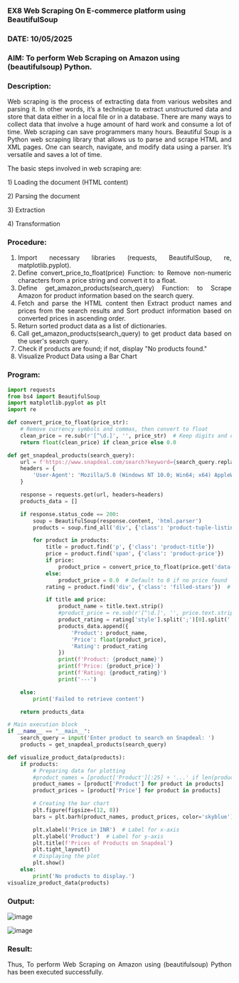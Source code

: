 ### EX8 Web Scraping On E-commerce platform using BeautifulSoup
### DATE: 10/05/2025

### AIM: To perform Web Scraping on Amazon using (beautifulsoup) Python.
### Description: 
<div align = "justify">
Web scraping is the process of extracting data from various websites and parsing it. In other words, it’s a technique 
to extract unstructured data and store that data either in a local file or in a database. 
There are many ways to collect data that involve a huge amount of hard work and consume a lot of time. Web scraping can save programmers many hours. Beautiful Soup is a Python web scraping library that allows us to parse and scrape HTML and XML pages. 
One can search, navigate, and modify data using a parser. It’s versatile and saves a lot of time.
<p>The basic steps involved in web scraping are:
<p>1) Loading the document (HTML content)
<p>2) Parsing the document
<p>3) Extraction
<p>4) Transformation

### Procedure:

1) Import necessary libraries (requests, BeautifulSoup, re, matplotlib.pyplot).
2) Define convert_price_to_float(price) Function: to Remove non-numeric characters from a price string and convert it to a float.
3) Define get_amazon_products(search_query) Function: to Scrape Amazon for product information based on the search query.
4) Fetch and parse the HTML content then Extract product names and prices from the search results and Sort product information based on converted prices in ascending order.
5) Return sorted product data as a list of dictionaries.
6) Call get_amazon_products(search_query) to get product data based on the user's search query.
7) Check if products are found; if not, display "No products found."
8) Visualize Product Data using a Bar Chart

### Program:
```PYTHON
import requests
from bs4 import BeautifulSoup
import matplotlib.pyplot as plt
import re

def convert_price_to_float(price_str):
    # Remove currency symbols and commas, then convert to float
    clean_price = re.sub(r'[^\d.]', '', price_str)  # Keep digits and decimal point
    return float(clean_price) if clean_price else 0.0

def get_snapdeal_products(search_query):
    url = f'https://www.snapdeal.com/search?keyword={search_query.replace(" ", "%20")}'
    headers = {
        'User-Agent': 'Mozilla/5.0 (Windows NT 10.0; Win64; x64) AppleWebKit/537.36 (KHTML, like Gecko) Chrome/98.0.4758.102 Safari/537.36'
    }

    response = requests.get(url, headers=headers)
    products_data = []

    if response.status_code == 200:
        soup = BeautifulSoup(response.content, 'html.parser')
        products = soup.find_all('div', {'class': 'product-tuple-listing'})

        for product in products:
            title = product.find('p', {'class': 'product-title'})
            price = product.find('span', {'class': 'product-price'})
            if price:
                product_price = convert_price_to_float(price.get('data-price', '0'))
            else:
                product_price = 0.0  # Default to 0 if no price found
            rating = product.find('div', {'class': 'filled-stars'})  # Assuming rating is shown with this class

            if title and price:
                product_name = title.text.strip()
                #product_price = re.sub(r'[^\d.]', '', price.text.strip())  # Remove non-numeric chars for price
                product_rating = rating['style'].split(';')[0].split(':')[-1] if rating else "No rating"
                products_data.append({
                    'Product': product_name,
                    'Price': float(product_price),
                    'Rating': product_rating
                })
                print(f'Product: {product_name}')
                print(f'Price: {product_price}')
                print(f'Rating: {product_rating}')
                print('---')

    else:
        print('Failed to retrieve content')

    return products_data

# Main execution block
if __name__ == "__main__":
    search_query = input('Enter product to search on Snapdeal: ')
    products = get_snapdeal_products(search_query)

def visualize_product_data(products):
    if products:
        # Preparing data for plotting
        #product_names = [product['Product'][:25] + '...' if len(product['Product']) > 25 else product['Product'] for product in products]
        product_names = [product['Product'] for product in products]
        product_prices = [product['Price'] for product in products]

        # Creating the bar chart
        plt.figure(figsize=(12, 8))
        bars = plt.barh(product_names, product_prices, color='skyblue')  # Horizontal bar chart

        plt.xlabel('Price in INR')  # Label for x-axis
        plt.ylabel('Product')  # Label for y-axis
        plt.title(f'Prices of Products on Snapdeal')
        plt.tight_layout()
        # Displaying the plot
        plt.show()
    else:
        print('No products to display.')
visualize_product_data(products)

```

### Output:
![image](https://github.com/user-attachments/assets/b5cbbacb-e409-492e-901a-41fdd2df015d)

![image](https://github.com/user-attachments/assets/b7d433f7-7937-41f0-9bac-967e63e3c794)


### Result:
Thus, To perform Web Scraping on Amazon using (beautifulsoup) Python has been executed successfully.

